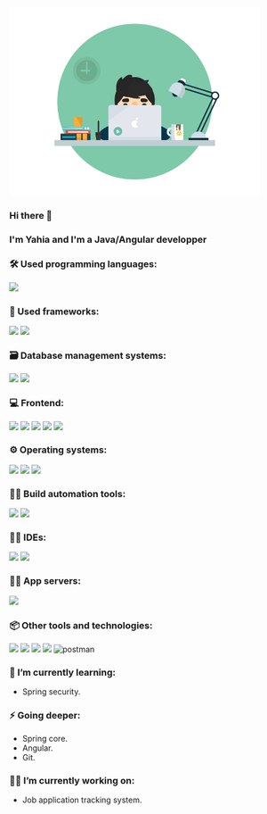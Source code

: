 <img src="https://raw.githubusercontent.com/nirala96/nirala96/master/70804f7e25b11f29db904f2fa7b4cd9d.gif" width=450>

### Hi there 👋

### I'm Yahia and I'm a Java/Angular developper 

### 🛠️ Used programming languages:
<img src="https://cdn.jsdelivr.net/gh/devicons/devicon/icons/java/java-original-wordmark.svg" width=60 />

### 🧰 Used frameworks:
<img src="https://cdn.jsdelivr.net/gh/devicons/devicon/icons/spring/spring-original-wordmark.svg" width=60/> <img src="https://raw.githubusercontent.com/junit-team/junit5/86465f4f491219ad0c0cf9c64eddca7b0edeb86f/assets/img/junit5-logo.svg" width=50 />

### 🗃️ Database management systems:
<img src="https://cdn.jsdelivr.net/gh/devicons/devicon/icons/mysql/mysql-original-wordmark.svg" width=70 /> <img src="https://cdn.jsdelivr.net/gh/devicons/devicon/icons/mongodb/mongodb-original-wordmark.svg" width=70 />

### 💻 Frontend:
<img src="https://cdn.jsdelivr.net/gh/devicons/devicon/icons/html5/html5-original-wordmark.svg" width=50 /> <img src="https://cdn.jsdelivr.net/gh/devicons/devicon/icons/css3/css3-original-wordmark.svg" width=50 /> <img src="https://cdn.jsdelivr.net/gh/devicons/devicon/icons/bootstrap/bootstrap-original.svg" width=50/> <img src="https://cdn.jsdelivr.net/gh/devicons/devicon/icons/typescript/typescript-original.svg" width=50/> <img src="https://cdn.jsdelivr.net/gh/devicons/devicon/icons/angularjs/angularjs-original.svg" width=50 />

### ⚙️ Operating systems:
<img src="https://cdn.jsdelivr.net/gh/devicons/devicon/icons/linux/linux-original.svg" width=50 /> <img src="https://cdn.jsdelivr.net/gh/devicons/devicon/icons/ubuntu/ubuntu-plain-wordmark.svg" width=50 /> <img src="https://cdn.jsdelivr.net/gh/devicons/devicon/icons/windows8/windows8-original.svg" width=50 />

### 👷‍♂️ Build automation tools: 
<img src="https://raw.githubusercontent.com/gradle/gradle/master/gradle.png" width=90 /> <img src="https://maven.apache.org/images/maven-logo-black-on-white.png" width=70/>

### 🧑‍💻 IDEs:
<img src="https://www.jetbrains.com/idea/img/idea-edu.svg" width=50 />  <img src="https://cdn.jsdelivr.net/gh/devicons/devicon/icons/vscode/vscode-original-wordmark.svg" width=50 />

### 🧑‍💻 App servers:
<img src="https://cdn.jsdelivr.net/gh/devicons/devicon/icons/tomcat/tomcat-original-wordmark.svg" width=50 />

### 📦 Other tools and technologies:
<img src="https://cdn.jsdelivr.net/gh/devicons/devicon/icons/docker/docker-original.svg" width=50 /> <img src="https://cdn.jsdelivr.net/gh/devicons/devicon/icons/github/github-original-wordmark.svg" width=50 /> <img src="https://cdn.jsdelivr.net/gh/devicons/devicon/icons/git/git-original-wordmark.svg" width=50/> <img src="https://sonarcloud.io/images/sonarcloud-logo-black.svg" width=100 /> <img src="https://www.vectorlogo.zone/logos/getpostman/getpostman-icon.svg" alt="postman" width=50 />

### 📖 I’m currently learning:
- Spring security.

### ⚡ Going deeper:
- Spring core.
- Angular.
- Git.

### 👨‍💻 I’m currently working on:
- Job application tracking system.
<!--
**yaya-ch/yaya-ch** is a ✨ _special_ ✨ repository because its `README.md` (this file) appears on your GitHub profile.

Here are some ideas to get you started:

- 🔭 I’m currently working on ...
- 🌱 I’m currently learning ...
- 👯 I’m looking to collaborate on ...
- 🤔 I’m looking for help with ...
- 💬 Ask me about ...
- 📫 How to reach me: ...
- 😄 Pronouns: ...
- ⚡ Fun fact: ...
-->
